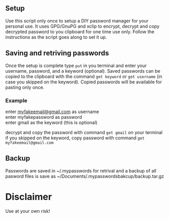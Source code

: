 ## Setup  
Use this script only once to setup a DIY password manager for your personal use. It uses GPG/GnuPG and xclip to encrypt, decrypt and copy decrypted password to you clipboard for one time use only. Follow the instructions as the script goes along to set it up.  

## Saving and retriving passwords
Once the setup is complete type `put` in you terminal and enter your username, password, and a keyword (optional). Saved passwords can be copied to the clipboard with the command `get keyword` or `get username` (in case you skipped on the keyword). Copied passwords will be available for pasting only once.  
### Example  
enter myfakeemail@gmail.com as username  
enter myfakepassword as password  
enter gmail as the keyword (this is optional) 

decrypt and copy the password with command `get gmail` on your terminal  
if you skipped on the keyword, copy password with command `get myfakeemail@gmail.com`  
 
## Backup  
Passwords are saved in ~/.mypasswords for retrival and a backup of all pasword files is save as ~/Documents/.mypasswordsbakcup/backup.tar.gz

# Disclaimer  
Use at your own risk!

